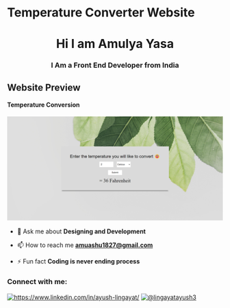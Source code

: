 # Temperature Converter Website


<h1 align="center">Hi I am Amulya Yasa</h1>
<h3 align="center">I Am a Front End Developer from India</h3>

## Website Preview
#### Temperature Conversion





<img src="Temp_con.png" width="900">

- 💬 Ask me about **Designing and Development**

- 📫 How to reach me **amuashu1827@gmail.com**

- ⚡ Fun fact **Coding is never ending process**









<h3 align="left">Connect with me:</h3>
<p align="left">
<a href="https://www.linkedin.com/in/ayush-lingayat/" target="blank"><img align="center" src="https://raw.githubusercontent.com/rahuldkjain/github-profile-readme-generator/master/src/images/icons/Social/linked-in-alt.svg" alt="https://www.linkedin.com/in/ayush-lingayat/" height="30" width="40" /></a>
<a href="https://www.hackerrank.com/@lingayatayush3" target="blank"><img align="center" src="https://raw.githubusercontent.com/rahuldkjain/github-profile-readme-generator/master/src/images/icons/Social/hackerrank.svg" alt="@lingayatayush3" height="30" width="40" /></a>
</p>

